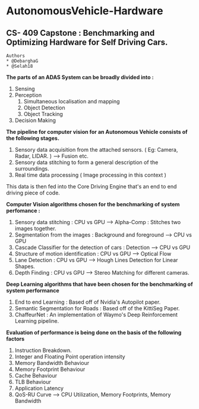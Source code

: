 # AutonomousVehicle-Hardware
## CS- 409 Capstone : Benchmarking and Optimizing Hardware for Self Driving Cars.

```
Authors
* @DebarghaG
* @Selah18
```

**The parts of an ADAS System can be broadly divided into :**
1. Sensing
1. Perception
	1. Simultaneous localisation and mapping
	1. Object Detection
	1. Object Tracking
1. Decision Making

**The pipeline for computer vision for an Autonomous Vehicle consists of the following stages.**
1. Sensory data acquisition from the attached sensors. ( Eg: Camera, Radar, LIDAR. ) --> Fusion etc.
2. Sensory data stitching to form a general description of the surroundings.
3. Real time data processing ( Image processing in this context )

This data is then fed into the Core Driving Engine that's an end to end driving piece of code.

**Computer Vision algorithms chosen for the benchmarking of system perfomance :**
1. Sensory data stitching : CPU vs GPU -->  Alpha-Comp : Stitches two images together.
2. Segmentation from the images : Background and foreground --> CPU vs GPU
3. Cascade Classifier for the detection of cars : Detection --> CPU vs GPU
4. Structure of motion identification : CPU vs GPU --> Optical Flow
5. Lane Detection : CPU vs GPU --> Hough Lines Detection for Linear Shapes.
6. Depth Finding : CPU vs GPU --> Stereo Matching for different cameras.

**Deep Learning algorithms that have been chosen for the benchmarking of system performance**
1. End to end Learning : Based off of Nvidia's Autopilot paper.
2. Semantic Segmentation for Roads : Based off of the KittiSeg Paper.
3. ChaffeurNet : An implementation of Waymo's Deep Reinforcement Learning pipeline. 

**Evaluation of performance is being done on the basis of the following factors**
1. Instruction Breakdown.
2. Integer and Floating Point operation intensity
3. Memory Bandwidth Behaviour
4. Memory Footprint Behaviour
5. Cache Behaviour
6. TLB Behaviour
7. Application Latency
8. QoS-RU Curve --> CPU Utilization, Memory Footprints, Memory Bandwidth

